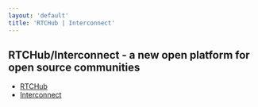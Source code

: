 ```yaml
---
layout: 'default'
title: 'RTCHub | Interconnect'
---
```


## RTCHub/Interconnect - a new open platform for open source communities

- [RTCHub](https://github.com/rtchub)
- [Interconnect](https://github.com/bevry/interconnect)

